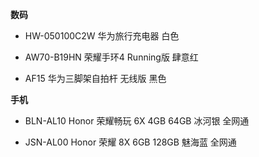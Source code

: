 **数码**

- HW-050100C2W 华为旅行充电器 白色

- AW70-B19HN 荣耀手环4 Running版 肆意红

- AF15 华为三脚架自拍杆 无线版 黑色


**手机**

- BLN-AL10 Honor 荣耀畅玩 6X 4GB 64GB 冰河银 全网通

- JSN-AL00 Honor 荣耀 8X 6GB 128GB 魅海蓝 全网通